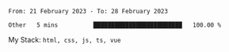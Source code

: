 <!--START_SECTION:waka-->

```text
From: 21 February 2023 - To: 28 February 2023

Other   5 mins          █████████████████████████   100.00 %
```

<!--END_SECTION:waka-->
My Stack: `html, css, js, ts, vue`
